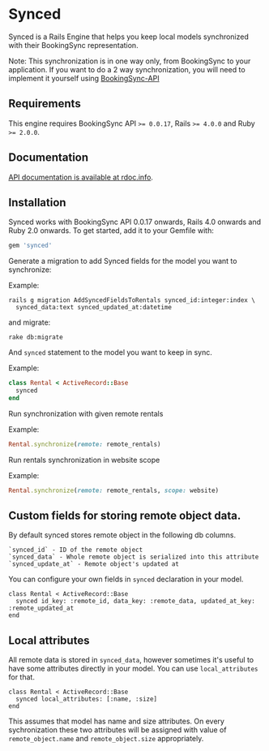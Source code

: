 # Synced

Synced is a Rails Engine that helps you keep local models synchronized with
their BookingSync representation.

Note: This synchronization is in one way only, from BookingSync to your
application. If you want to do a 2 way synchronization, you will need to
implement it yourself using
[BookingSync-API](https://github.com/BookingSync/bookingsync-api)

## Requirements

This engine requires BookingSync API `>= 0.0.17`, Rails `>= 4.0.0` and
Ruby `>= 2.0.0`.

## Documentation

[API documentation is available at rdoc.info](http://rdoc.info/github/BookingSync/synced/master/frames).

## Installation

Synced works with BookingSync API 0.0.17 onwards, Rails 4.0 onwards and Ruby
2.0 onwards. To get started, add it to your Gemfile with:

```ruby
gem 'synced'
```

Generate a migration to add Synced fields for the model you want to synchronize:

Example:
```console
rails g migration AddSyncedFieldsToRentals synced_id:integer:index \
  synced_data:text synced_updated_at:datetime
```

and migrate:

```console
rake db:migrate
```

And `synced` statement to the model you want to keep in sync.

Example:

```ruby
class Rental < ActiveRecord::Base
  synced
end
```

Run synchronization with given remote rentals

Example:

```ruby
Rental.synchronize(remote: remote_rentals)
```

Run rentals synchronization in website scope

Example:

```ruby
Rental.synchronize(remote: remote_rentals, scope: website)
```

## Custom fields for storing remote object data.

By default synced stores remote object in the following db columns.

    `synced_id` - ID of the remote object
    `synced_data` - Whole remote object is serialized into this attribute
    `synced_update_at` - Remote object's updated at

You can configure your own fields in `synced` declaration in your model.

```
class Rental < ActiveRecord::Base
  synced id_key: :remote_id, data_key: :remote_data, updated_at_key: :remote_updated_at
end
```

## Local attributes

All remote data is stored in `synced_data`, however sometimes it's useful to have some attributes directly in your model. You can use `local_attributes` for that.

```
class Rental < ActiveRecord::Base
  synced local_attributes: [:name, :size]
end
```

This assumes that model has name and size attributes. On every sychronization these two attributes will be assigned with value of `remote_object.name` and `remote_object.size` appropriately.


